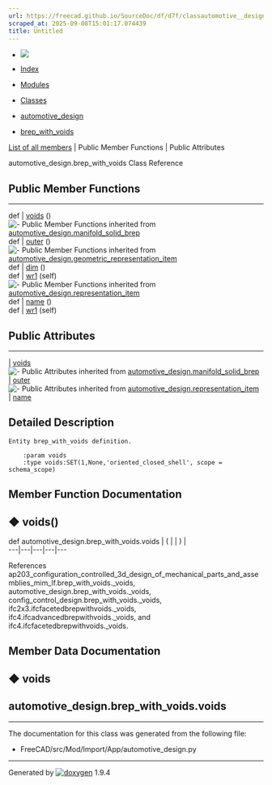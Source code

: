 ```yaml
---
url: https://freecad.github.io/SourceDoc/df/d7f/classautomotive__design_1_1brep__with__voids.html
scraped_at: 2025-09-08T15:01:17.074439
title: Untitled
---
```


  * [ ![](https://www.freecad.org/svg/logo-freecad.svg) ](https://freecadweb.org "FreeCAD")
  * [Index](../../index.html "Index")
  * [Modules](../../modules.html "Modules list")
  * [Classes](../../annotated.html "Annotated list")

  * [automotive_design](../../d4/ddf/namespaceautomotive__design.html)
  * [brep_with_voids](../../df/d7f/classautomotive__design_1_1brep__with__voids.html)

[List of all members](../../da/d23/classautomotive__design_1_1brep__with__voids-members.html) | Public Member Functions | Public Attributes

automotive_design.brep_with_voids Class Reference

##  Public Member Functions  
  
---  
def | [voids](../../df/d7f/classautomotive__design_1_1brep__with__voids.html#a6211265562265d83ace9c31e1c4c3764) ()  
![-](../../closed.png) Public Member Functions inherited from
[automotive_design.manifold_solid_brep](../../d3/dec/classautomotive__design_1_1manifold__solid__brep.html)  
def | [outer](../../d3/dec/classautomotive__design_1_1manifold__solid__brep.html#a0bdde205e7ec457d95b6ba38d3faa340) ()  
![-](../../closed.png) Public Member Functions inherited from
[automotive_design.geometric_representation_item](../../de/d5e/classautomotive__design_1_1geometric__representation__item.html)  
def | [dim](../../de/d5e/classautomotive__design_1_1geometric__representation__item.html#aef245618450610e88788dcaea46ad742) ()  
def | [wr1](../../de/d5e/classautomotive__design_1_1geometric__representation__item.html#a9677d2be5fc5c7c8ccb6819380198bbc) (self)  
![-](../../closed.png) Public Member Functions inherited from
[automotive_design.representation_item](../../d3/d20/classautomotive__design_1_1representation__item.html)  
def | [name](../../d3/d20/classautomotive__design_1_1representation__item.html#a33b5812d92aa0d107b4fd4274c17b9d9) ()  
def | [wr1](../../d3/d20/classautomotive__design_1_1representation__item.html#af350c19fc5e5763d4991494a99d979ed) (self)  
  
##  Public Attributes  
  
---  
|
[voids](../../df/d7f/classautomotive__design_1_1brep__with__voids.html#a94323149ce4c1f8f2b39bad61ae4d75d)  
![-](../../closed.png) Public Attributes inherited from
[automotive_design.manifold_solid_brep](../../d3/dec/classautomotive__design_1_1manifold__solid__brep.html)  
|
[outer](../../d3/dec/classautomotive__design_1_1manifold__solid__brep.html#a96bb26f1b67ee711a04f88355bc057a9)  
![-](../../closed.png) Public Attributes inherited from
[automotive_design.representation_item](../../d3/d20/classautomotive__design_1_1representation__item.html)  
|
[name](../../d3/d20/classautomotive__design_1_1representation__item.html#a3d48fe912053adaf5f187b606fa81c87)  
  
## Detailed Description

    
    
    Entity brep_with_voids definition.
    
        :param voids
        :type voids:SET(1,None,'oriented_closed_shell', scope = schema_scope)

## Member Function Documentation

## ◆ voids()

def automotive_design.brep_with_voids.voids  | ( | | ) |   
---|---|---|---|---  
  
References
ap203_configuration_controlled_3d_design_of_mechanical_parts_and_assemblies_mim_lf.brep_with_voids._voids,
automotive_design.brep_with_voids._voids,
config_control_design.brep_with_voids._voids,
ifc2x3.ifcfacetedbrepwithvoids._voids, ifc4.ifcadvancedbrepwithvoids._voids,
and ifc4.ifcfacetedbrepwithvoids._voids.

## Member Data Documentation

## ◆ voids

automotive_design.brep_with_voids.voids  
---  
  
* * *

The documentation for this class was generated from the following file:

  * FreeCAD/src/Mod/Import/App/automotive_design.py

* * *

Generated by
[![doxygen](../../doxygen.svg)](https://www.doxygen.org/index.html) 1.9.4

